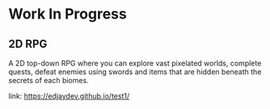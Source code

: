 # Work In Progress

## 2D RPG

A 2D top-down RPG where you can explore vast pixelated worlds, complete quests, defeat enemies using swords and items that are hidden beneath the secrets of each biomes.

link: https://edjaydev.github.io/test1/
